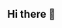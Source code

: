## Hi there 👋

<!--
**codingmonster07/codingmonster07** is a ✨ _special_ ✨ repository because its `README.md` (this file) appears on your GitHub profile.

Here are some ideas to get you started:

- 🔭 I’m currently working on Coding through AI Prompting
- 🌱 I’m currently learning AI and Mathematics pertaining to it
- 👯 I’m looking to collaborate on Ideas and Innovation 
- 🤔 I’m looking for help with AI and Concepts
- 💬 Ask me about Ai tools
- 📫 How to reach me: Just leave me a reviews in my Dev Card
- 😄 Pronouns: ...
- ⚡ Fun fact: ...
-->
